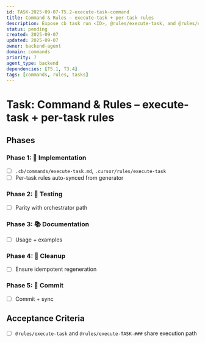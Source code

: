 ```yaml
---
id: TASK-2025-09-07-T5.2-execute-task-command
title: Command & Rules – execute-task + per-task rules
description: Expose cb task run <ID>, @rules/execute-task, and @rules/execute-TASK-###
status: pending
created: 2025-09-07
updated: 2025-09-07
owner: backend-agent
domain: commands
priority: 7
agent_type: backend
dependencies: [T5.1, T3.4]
tags: [commands, rules, tasks]
---
```


# Task: Command & Rules – execute-task + per-task rules

## Phases
### Phase 1: 🚀 Implementation
- [ ] `.cb/commands/execute-task.md`, `.cursor/rules/execute-task`
- [ ] Per-task rules auto-synced from generator

### Phase 2: 🧪 Testing
- [ ] Parity with orchestrator path

### Phase 3: 📚 Documentation
- [ ] Usage + examples

### Phase 4: 🧹 Cleanup
- [ ] Ensure idempotent regeneration

### Phase 5: 💾 Commit
- [ ] Commit + sync

## Acceptance Criteria
- [ ] `@rules/execute-task` and `@rules/execute-TASK-###` share execution path
